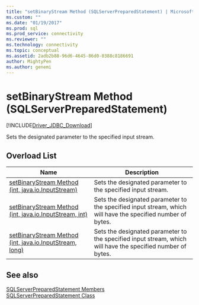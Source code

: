 ```yaml
---
title: "setBinaryStream Method (SQLServerPreparedStatement) | Microsoft Docs"
ms.custom: ""
ms.date: "01/19/2017"
ms.prod: sql
ms.prod_service: connectivity
ms.reviewer: ""
ms.technology: connectivity
ms.topic: conceptual
ms.assetid: 2adb2b88-96d6-4645-86d0-0388c8186691
author: MightyPen
ms.author: genemi
---
```

# setBinaryStream Method (SQLServerPreparedStatement)
[!INCLUDE[Driver_JDBC_Download](../../../includes/driver_jdbc_download.md)]

  Sets the designated parameter to the specified input stream.  
  
## Overload List  
  
|Name|Description|  
|----------|-----------------|  
|[setBinaryStream Method &#40;int, java.io.InputStream&#41;](../../../connect/jdbc/reference/setbinarystream-method-int-java-io-inputstream.md)|Sets the designated parameter to the specified input stream.|  
|[setBinaryStream Method &#40;int, java.io.InputStream, int&#41;](../../../connect/jdbc/reference/setbinarystream-method-int-java-io-inputstream-int.md)|Sets the designated parameter to the specified input stream, which will have the specified number of bytes.|  
|[setBinaryStream Method &#40;int, java.io.InputStream, long&#41;](../../../connect/jdbc/reference/setbinarystream-method-int-java-io-inputstream-long.md)|Sets the designated parameter to the specified input stream, which will have the specified number of bytes.|  
  
## See also  
 [SQLServerPreparedStatement Members](../../../connect/jdbc/reference/sqlserverpreparedstatement-members.md)   
 [SQLServerPreparedStatement Class](../../../connect/jdbc/reference/sqlserverpreparedstatement-class.md)  
  
  
